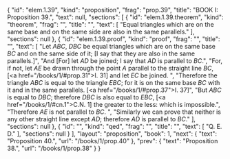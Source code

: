 {
  "id": "elem.1.39",
  "kind": "proposition",
  "frag": "prop.39",
  "title": "BOOK I: Proposition 39.",
  "text": null,
  "sections": [
    {
      "id": "elem.1.39.theorem",
      "kind": "theorem",
      "frag": "",
      "title": "",
      "text": [
        "Equal triangles which are on the same base and on the same side are also in the same parallels."
      ],
      "sections": null
    },
    {
      "id": "elem.1.39.proof",
      "kind": "proof",
      "frag": "",
      "title": "",
      "text": [
        "Let <var>ABC</var>, <var>DBC</var> be equal triangles which are on the same base <var>BC</var> and on the same side of it; [I say that they are also in the same parallels.]",
        "And [For] let <var>AD</var> be joined; I say that <var>AD</var> is parallel to <var>BC</var>.",
        "For, if not, let <var>AE</var> be drawn through the point <var>A</var> parallel to the straight line <var>BC</var>, [<a href=\"/books/1/#prop.31\">I. 31</a>] and let <var>EC</var> be joined. ",
        "Therefore the triangle <var>ABC</var> is equal to the triangle <var>EBC</var>; for it is on the same base <var>BC</var> with it and in the same parallels. [<a href=\"/books/1/#prop.37\">I. 37</a>]",
        "But <var>ABC</var> is equal to <var>DBC</var>; therefore <var>DBC</var> is also equal to <var>EBC</var>, [<a href=\"/books/1/#cn.1\">C.N. 1</a>] the greater to the less: which is impossible.",
        "Therefore <var>AE</var> is not parallel to <var>BC</var>. ",
        "Similarly we can prove that neither is any other straight line except <var>AD</var>; therefore <var>AD</var> is parallel to <var>BC</var>."
      ],
      "sections": null
    },
    {
      "id": "",
      "kind": "qed",
      "frag": "",
      "title": "",
      "text": [
        "Q. E. D."
      ],
      "sections": null
    }
  ],
  "layout": "proposition",
  "book": 1,
  "next": {
    "text": "Proposition 40.",
    "url": "/books/1/prop.40"
  },
  "prev": {
    "text": "Proposition 38.",
    "url": "/books/1/prop.38"
  }
}
